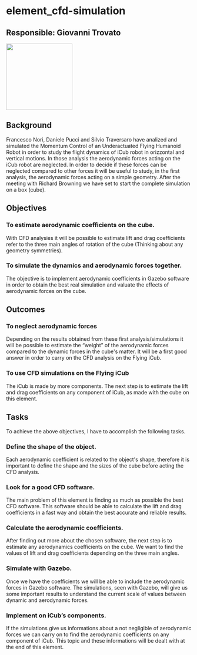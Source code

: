 # element_cfd-simulation
## Responsible: Giovanni Trovato
<img src="https://github.com/GiovanniTrovato.png" width="180">

## Background
Francesco Nori, Daniele Pucci and Silvio Traversaro have analized and simulated the Momentum Control of an Underactuated Flying Humanoid Robot in order to study the flight dynamics of iCub robot in orizzontal and vertical motions.
In those analysis the aerodynamic forces acting on the iCub robot are neglected. In order to decide if these forces can be neglected compared to other forces it will be useful to study, in the first analysis, the aerodynamic forces acting on a simple geometry. 
After the meeting with Richard Browning we have set to start the complete simulation on a box (cube).  

## Objectives 

### To estimate aerodynamic coefficients on the cube.
 With CFD analysies it will be possible to estimate lift and drag coefficients refer to the three main angles of rotation of the cube (Thinking about any geometry symmetries).
 
### To simulate the dynamics and aerodynamic forces together.
The objective is to implement aerodynamic coefficients in Gazebo software in order to obtain the best real simulation and valuate the effects of aerodynamic forces on the cube.

## Outcomes

### To neglect aerodynamic forces
Depending on the results obtained from these first analysis/simulations it will be possible to estimate the “weight” of the aerodynamic forces compared to the dynamic forces in the cube's matter. It will be a first good answer in order to carry on the CFD analysis on the Flying iCub.

### To use CFD simulations on the Flying iCub
The iCub is made by more components. The next step is to estimate the lift and drag coefficients on any component of iCub, as made with the cube on this element. 

## Tasks
To achieve the above objectives, I have to accomplish the following tasks.

### Define the shape of the object.
Each aerodynamic coefficient is related to the object's shape, therefore it is important to define the shape and the sizes of the cube before acting the CFD analysis.

### Look for a good CFD software.
The main problem of this element is finding as much as possible the best CFD software. This software should be able to calculate the lift and drag coefficients in a fast way and obtain the best accurate and reliable results.

### Calculate the aerodynamic coefficients.
After finding out more about the chosen software, the next step is to estimate any aerodynamics coefficients on the cube. We want to find the values of lift and drag coefficients depending on the three main angles.

### Simulate with Gazebo.
Once we have the coefficients we will be able to include the aerodynamic forces in Gazebo software. The simulations, seen with Gazebo, will give us some important results to understand the current scale of values between dynamic and aerodynamic forces. 

### Implement on iCub’s components.
If the simulations give us informations about a not negligible of aerodynamic forces we can carry on to find the aerodynamic coefficients on any component of iCub. This topic and these informations will be dealt with at the end of this element.
